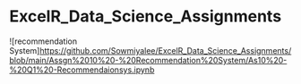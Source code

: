 # ExcelR_Data_Science_Assignments
![recommendation System]https://github.com/Sowmiyalee/ExcelR_Data_Science_Assignments/blob/main/Assgn%2010%20-%20Recommendation%20System/As10%20-%20Q1%20-Recommendaionsys.ipynb
